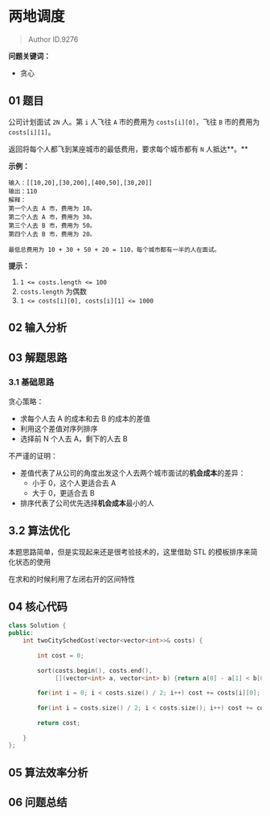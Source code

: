 # 两地调度
> Author ID.9276 

**问题关键词：**

- 贪心

## 01 题目

公司计划面试 `2N` 人。第 `i` 人飞往 `A` 市的费用为 `costs[i][0]`，飞往 `B` 市的费用为 `costs[i][1]`。

返回将每个人都飞到某座城市的最低费用，要求每个城市都有 `N` 人抵达**。**

**示例：**

```
输入：[[10,20],[30,200],[400,50],[30,20]]
输出：110
解释：
第一个人去 A 市，费用为 10。
第二个人去 A 市，费用为 30。
第三个人去 B 市，费用为 50。
第四个人去 B 市，费用为 20。

最低总费用为 10 + 30 + 50 + 20 = 110，每个城市都有一半的人在面试。
```

 

**提示：**

1. `1 <= costs.length <= 100`
2. `costs.length` 为偶数
3. `1 <= costs[i][0], costs[i][1] <= 1000`

## 02 输入分析



## 03 解题思路

### 3.1 基础思路

贪心策略：

- 求每个人去 A 的成本和去 B 的成本的差值
- 利用这个差值对序列排序
- 选择前 N 个人去 A，剩下的人去 B

不严谨的证明：

- 差值代表了从公司的角度出发这个人去两个城市面试的**机会成本**的差异：
  - 小于 0，这个人更适合去 A
  - 大于 0，更适合去 B
- 排序代表了公司优先选择**机会成本**最小的人

## 3.2 算法优化

本题思路简单，但是实现起来还是很考验技术的，这里借助 STL 的模板排序来简化状态的使用

在求和的时候利用了左闭右开的区间特性

## 04 核心代码

```c++
class Solution {
public:
    int twoCitySchedCost(vector<vector<int>>& costs) {
        
        int cost = 0;
        
        sort(costs.begin(), costs.end(), 
             [](vector<int> a, vector<int> b) {return a[0] - a[1] < b[0] - b[1];});
        
        for(int i = 0; i < costs.size() / 2; i++) cost += costs[i][0];
        
        for(int i = costs.size() / 2; i < costs.size(); i++) cost += costs[i][1];
        
        return cost;
        
    }
};
```



## 05 算法效率分析



## 06 问题总结

